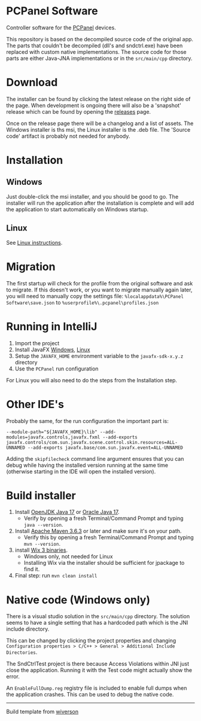 # PCPanel Software

Controller software for the [PCPanel](https://getpcpanel.com) devices.

This repository is based on the decompiled source code of the original app. The parts that couldn't be decompiled (dll's and sndctrl.exe)
have been replaced with custom native implementations. The source code for those parts are either Java-JNA implementations or in the
`src/main/cpp` directory.

# Download

The installer can be found by clicking the latest release on the right side of the page. When development is ongoing there will
also be a 'snapshot' release which can be found by opening the [releases](https://github.com/nvdweem/PCPanel/releases) page.

Once on the release page there will be a changelog and a list of assets. The Windows installer is ths msi, the Linux installer is the .deb file.
The 'Source code' artifact is probably not needed for anybody.

# Installation

## Windows

Just double-click the msi installer, and you should be good to go. The installer will run the application after the installation
is complete and will add the application to start automatically on Windows startup.

## Linux

See [Linux instructions](linux.md).

# Migration

The first startup will check for the profile from the original software and ask to migrate. If this doesn't work, or you want to migrate manually again later, you will need to
manually copy the settings file:
`%localappdata%\PCPanel Software\save.json`
to
`%userprofile%\.pcpanel\profiles.json`

# Running in IntelliJ

1. Import the project
1. Install JavaFX [Windows](https://download2.gluonhq.com/openjfx/18.0.2/openjfx-18.0.2_windows-x64_bin-sdk.zip), [Linux](https://download2.gluonhq.com/openjfx/18.0.2/openjfx-18.0.2_linux-x64_bin-sdk.zip)
1. Setup the `JAVAFX_HOME` environment variable to the `javafx-sdk-x.y.z` directory
1. Use the `PCPanel` run configuration

For Linux you will also need to do the steps from the Installation step.

# Other IDE's

Probably the same, for the run configuration the important part is:

`--module-path="${JAVAFX_HOME}\lib" --add-modules=javafx.controls,javafx.fxml --add-exports javafx.controls/com.sun.javafx.scene.control.skin.resources=ALL-UNNAMED --add-exports javafx.base/com.sun.javafx.event=ALL-UNNAMED`

Adding the `skipfilecheck` command line argument ensures that you can debug while having the installed version running at the same time
(otherwise starting in the IDE will open the installed version).

# Build installer

1. Install [OpenJDK Java 17](https://adoptium.net/?variant=openjdk17) or
   [Oracle Java 17](https://www.oracle.com/java/technologies/javase-downloads.html).
    - Verify by opening a fresh Terminal/Command Prompt and typing `java --version`.
2. Install [Apache Maven 3.6.3](http://maven.apache.org/install.html) or later and make sure it's on your path.
    - Verify this by opening a fresh Terminal/Command Prompt and typing `mvn --version`.
3. install [Wix 3 binaries](https://github.com/wixtoolset/wix3/releases/).
    - Windows only, not needed for Linux
    - Installing Wix via the installer should be sufficient for jpackage to find it.
5. Final step: run `mvn clean install`

# Native code (Windows only)

There is a visual studio solution in the `src/main/cpp` directory. The solution seems to have a single setting that has a hardcoded path
which is the JNI include directory.

This can be changed by clicking the project properties and changing `Configuration properties > C/C++ > General > Additional Include Directories`.

The SndCtrlTest project is there because Access Violations within JNI just close the application.
Running it with the Test code might actually show the error.

An `EnableFullDump.reg` registry file is included to enable full dumps when the application crashes. This can be used to debug the native code.

---
Build template from [wiverson](https://github.com/wiverson/maven-jpackage-template)
